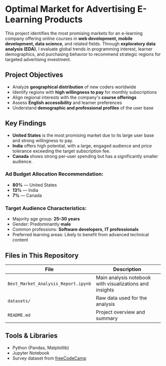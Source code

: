 # Optimal Market for Advertising E-Learning Products

This project identifies the most promising markets for an e-learning company offering online courses in **web development, mobile development, data science**, and related fields. Through **exploratory data analysis (EDA)**, I evaluate global trends in programming interest, learner demographics, and purchasing behavior to recommend strategic regions for targeted advertising investment.


## Project Objectives

* Analyze **geographical distribution** of new coders worldwide
* Identify regions with **high willingness to pay** for monthly subscriptions
* Align regional interests with the company's **course offerings**
* Assess **English accessibility** and learner preferences
* Understand **demographic and professional profiles** of the user base

## Key Findings

* **United States** is the most promising market due to its large user base and strong willingness to pay.
* **India** offers high potential, with a large, engaged audience and price tolerance exceeding the target subscription fee.
* **Canada** shows strong per-user spending but has a significantly smaller audience.

### Ad Budget Allocation Recommendation:

* **80%** — United States
* **13%** — India
* **7%** — Canada
  

### Target Audience Characteristics:

* Majority age group: **25–30 years**
* Gender: Predominantly **male**
* Common professions: **Software developers**, **IT professionals**
* Preferred learning areas: Likely to benefit from advanced technical content


## Files in This Repository

| File                               | Description                                             |
| ---------------------------------- | ------------------------------------------------------- |
| `Best_Market_Analysis_Report.ipynb` | Main analysis notebook with visualizations and insights |
| `datasets/`                         | Raw data used for the analysis                      |
| `README.md`                        | Project overview and summary           |


## Tools & Libraries

* Python (Pandas, Matplotlib)
* Jupyter Notebook
* Survey dataset from [freeCodeCamp](https://www.freecodecamp.org)

